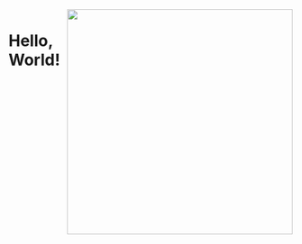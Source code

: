<img align="right" width="400" height="400" src="https://media.giphy.com/media/XGhTPVMgzLv7s2TOE6/giphy.gif">

# Hello, World!

<!--- Whether you got here intentionally or not, enjoy! 😊 --->

<!--- <p>But before you go, let me tell you a little about myself... I'm Caroline, a Web Development enthusiast. I started studying alone in the middle of the pandemic.</p>
<p>Decided to change! Started from scratch, why not?</p>
<p>I am just a few steps ahead and I know the journey is long, but for now I can enjoy the view.</p>
<p>I'm determined, don't doubt it.. or maybe you should! I only need a chance to show how fast I learn!</p>

<!---<p>Always studying.</p>

<!---### Currently covering: 🔧
- HTML
- CSS
- Javascript
- Node.js
- React

<!---Where:
<a href="https://github.com/Rocketseat">Rocketseat</a>

<!---📚 I look forward to learning even more!

<!---Don't be shy and get in touch:
<br>
<br>
[![Outlook Badge](https://img.shields.io/badge/Mail_me-gray?style=flat&logo=microsoft-outlook&logoColor=white&link=mailto:carol37_dill@msn.com)](mailto:carol37_dill@msn.com)
<br>
[![Linkedin Badge](https://img.shields.io/badge/-Caroline--Dill-blue?style=flat-square&logo=Linkedin&logoColor=white&link=https://www.linkedin.com/in/caroline-dill3007/)](https://www.linkedin.com/in/caroline-dill3007/)
<br>
[![Github Badge](https://img.shields.io/badge/-Github-000?style=flat-square&logo=Github&logoColor=white&link=https://github.com/CarolDill)](https://github.com/CarolDill)

<!---<br>
<br>
<p>Thank you for the visit!</p>
<br>
<br>
<p align="left"> <img src="https://komarev.com/ghpvc/?username=CarolDill" alt="CarolDill" /> </p> --->
